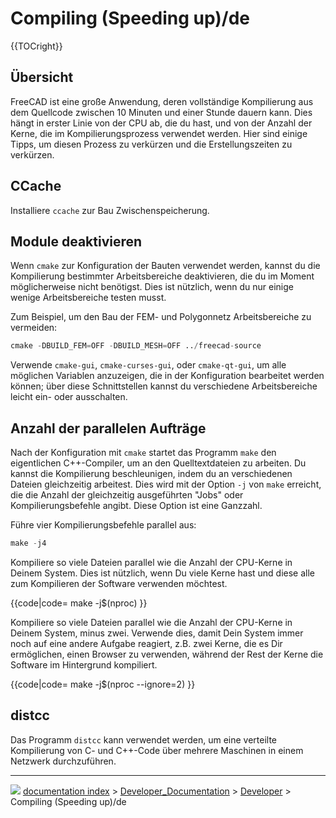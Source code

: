 # Compiling (Speeding up)/de
{{TOCright}}

## Übersicht

FreeCAD ist eine große Anwendung, deren vollständige Kompilierung aus dem Quellcode zwischen 10 Minuten und einer Stunde dauern kann. Dies hängt in erster Linie von der CPU ab, die du hast, und von der Anzahl der Kerne, die im Kompilierungsprozess verwendet werden. Hier sind einige Tipps, um diesen Prozess zu verkürzen und die Erstellungszeiten zu verkürzen.

## CCache

Installiere `ccache` zur Bau Zwischenspeicherung.

## Module deaktivieren 

Wenn `cmake` zur Konfiguration der Bauten verwendet werden, kannst du die Kompilierung bestimmter Arbeitsbereiche deaktivieren, die du im Moment möglicherweise nicht benötigst. Dies ist nützlich, wenn du nur einige wenige Arbeitsbereiche testen musst.

Zum Beispiel, um den Bau der FEM- und Polygonnetz Arbeitsbereiche zu vermeiden:


```python
cmake -DBUILD_FEM=OFF -DBUILD_MESH=OFF ../freecad-source
```

Verwende `cmake-gui`, `cmake-curses-gui`, oder `cmake-qt-gui`, um alle möglichen Variablen anzuzeigen, die in der Konfiguration bearbeitet werden können; über diese Schnittstellen kannst du verschiedene Arbeitsbereiche leicht ein- oder ausschalten.

## Anzahl der parallelen Aufträge 

Nach der Konfiguration mit `cmake` startet das Programm `make` den eigentlichen C++-Compiler, um an den Quelltextdateien zu arbeiten. Du kannst die Kompilierung beschleunigen, indem du an verschiedenen Dateien gleichzeitig arbeitest. Dies wird mit der Option `-j` von `make` erreicht, die die Anzahl der gleichzeitig ausgeführten \"Jobs\" oder Kompilierungsbefehle angibt. Diese Option ist eine Ganzzahl.

Führe vier Kompilierungsbefehle parallel aus:


```python
make -j4
```

Kompiliere so viele Dateien parallel wie die Anzahl der CPU-Kerne in Deinem System. Dies ist nützlich, wenn Du viele Kerne hast und diese alle zum Kompilieren der Software verwenden möchtest.


{{code|code=
make -j$(nproc)
}}

Kompiliere so viele Dateien parallel wie die Anzahl der CPU-Kerne in Deinem System, minus zwei. Verwende dies, damit Dein System immer noch auf eine andere Aufgabe reagiert, z.B. zwei Kerne, die es Dir ermöglichen, einen Browser zu verwenden, während der Rest der Kerne die Software im Hintergrund kompiliert.


{{code|code=
make -j$(nproc --ignore=2)
}}

## distcc

Das Programm `distcc` kann verwendet werden, um eine verteilte Kompilierung von C- und C++-Code über mehrere Maschinen in einem Netzwerk durchzuführen.



---
![](images/Right_arrow.png) [documentation index](../README.md) > [Developer_Documentation](Category_Developer_Documentation.md) > [Developer](Category_Developer.md) > Compiling (Speeding up)/de
